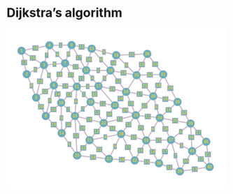 # Dijkstra’s algorithm
![Graph picture](https://github.com/Dimple250/Dijkstra-s-algorithm/blob/master/picture/Graph.png)
